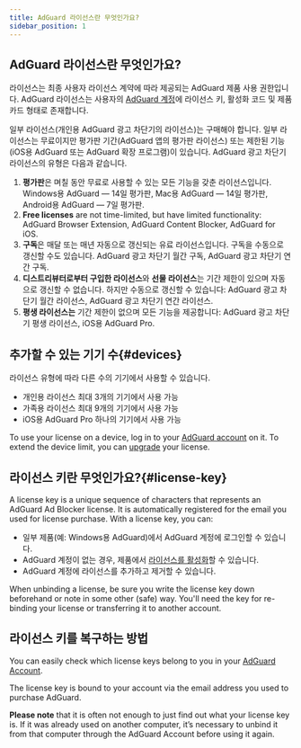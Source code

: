 ```yaml
---
title: AdGuard 라이선스란 무엇인가요?
sidebar_position: 1
---
```


## AdGuard 라이선스란 무엇인가요?

라이선스는 최종 사용자 라이선스 계약에 따라 제공되는 AdGuard 제품 사용 권한입니다. AdGuard 라이선스는 사용자의 [AdGuard 계정](../../account/register)에 라이선스 키, 활성화 코드 및 제품 카드 형태로 존재합니다.

일부 라이선스(개인용 AdGuard 광고 차단기의 라이선스)는 구매해야 합니다. 일부 라이선스는 무료이지만 평가판 기간(AdGuard 앱의 평가판 라이선스) 또는 제한된 기능(iOS용 AdGuard 또는 AdGuard 확장 프로그램)이 있습니다. AdGuard 광고 차단기 라이선스의 유형은 다음과 같습니다.

1. **평가판**은 며칠 동안 무료로 사용할 수 있는 모든 기능을 갖춘 라이선스입니다. Windows용 AdGuard — 14일 평가판, Mac용 AdGuard — 14일 평가판, Android용 AdGuard — 7일 평가판.
2. **Free licenses** are not time-limited, but have limited functionality: AdGuard Browser Extension, AdGuard Content Blocker, AdGuard for iOS.
3. **구독**은 매달 또는 매년 자동으로 갱신되는 유료 라이선스입니다. 구독을 수동으로 갱신할 수도 있습니다. AdGuard 광고 차단기 월간 구독, AdGuard 광고 차단기 연간 구독.
4. **디스트리뷰터로부터 구입한 라이선스**와 **선물 라이선스**는 기간 제한이 있으며 자동으로 갱신할 수 없습니다. 하지만 수동으로 갱신할 수 있습니다: AdGuard 광고 차단기 월간 라이선스, AdGuard 광고 차단기 연간 라이선스.
5. **평생 라이선스는** 기간 제한이 없으며 모든 기능을 제공합니다: AdGuard 광고 차단기 평생 라이선스, iOS용 AdGuard Pro.

## 추가할 수 있는 기기 수{#devices}

라이선스 유형에 따라 다른 수의 기기에서 사용할 수 있습니다.
* 개인용 라이선스 최대 3개의 기기에서 사용 가능
* 가족용 라이선스 최대 9개의 기기에서 사용 가능
* iOS용 AdGuard Pro 하나의 기기에서 사용 가능

To use your license on a device, log in to your [AdGuard account](../../account/features) on it. To extend the device limit, you can [upgrade](../activation#how-to-upgrade-a-license) your license.

## 라이선스 키란 무엇인가요?{#license-key}

A license key is a unique sequence of characters that represents an AdGuard Ad Blocker license. It is automatically registered for the email you used for license purchase. With a license key, you can:
* 일부 제품(예: Windows용 AdGuard)에서 AdGuard 계정에 로그인할 수 있습니다.
* AdGuard 계정이 없는 경우, 제품에서 [라이선스를 활성화](../activation)할 수 있습니다.
* AdGuard 계정에 라이선스를 추가하고 제거할 수 있습니다.

When unbinding a license, be sure you write the license key down beforehand or note in some other (safe) way. You'll need the key for re-binding your license or transferring it to another account.

## 라이선스 키를 복구하는 방법

You can easily check which license keys belong to you in your [AdGuard Account](../../account/register).

The license key is bound to your account via the email address you used to purchase AdGuard.

**Please note** that it is often not enough to just find out what your license key is. If it was already used on another computer, it’s necessary to unbind it from that computer through the AdGuard Account before using it again.
